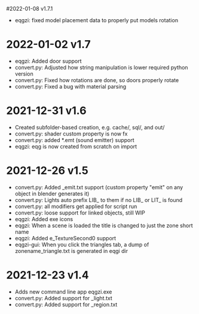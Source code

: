 #2022-01-08 v1.7.1
- eqgzi: fixed model placement data to properly put models rotation

# 2022-01-02 v1.7
- eqgzi: Added door support
- convert.py: Adjusted how string manipulation is lower required python version
- convert.py: Fixed how rotations are done, so doors properly rotate
- convert.py: Fixed a bug with material parsing

# 2021-12-31 v1.6
- Created subfolder-based creation, e.g. cache/, sql/, and out/
- convert.py: shader custom property is now fx
- convert.py: added *.emt (sound emitter) support
- eqgzi: eqg is now created from scratch on import

# 2021-12-26 v1.5
- convert.py: Added _emit.txt support (custom property "emit" on any object in blender generates it)
- convert.py: Lights auto prefix LIB_ to them if no LIB_ or LIT_ is found
- convert.py: all modifiers get applied for script run
- convert.py: loose support for linked objects, still WIP
- eqgzi: Added exe icons
- eqgzi: When a scene is loaded the title is changed to just the zone short name
- eqgzi: Added e_TextureSecond0 support
- eqgzi-gui: When you click the triangles tab, a dump of zonename_triangle.txt is generated in eqgi dir



# 2021-12-23 v1.4
- Adds new command line app eqgzi.exe
- convert.py: Added support for _light.txt
- convert.py: Added support for _region.txt